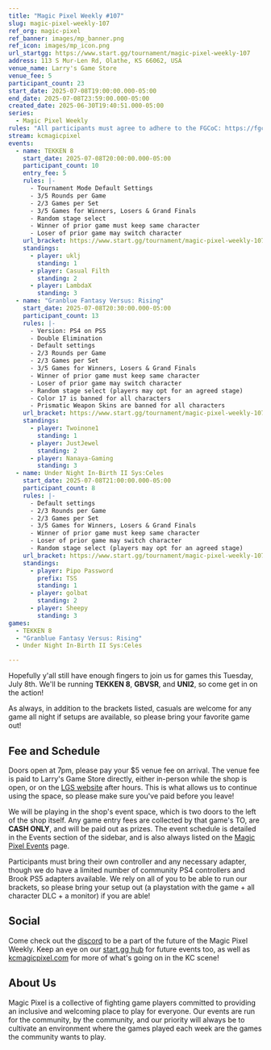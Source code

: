 ```yaml
---
title: "Magic Pixel Weekly #107"
slug: magic-pixel-weekly-107
ref_org: magic-pixel
ref_banner: images/mp_banner.png
ref_icon: images/mp_icon.png
url_startgg: https://www.start.gg/tournament/magic-pixel-weekly-107
address: 113 S Mur-Len Rd, Olathe, KS 66062, USA
venue_name: Larry's Game Store
venue_fee: 5
participant_count: 23
start_date: 2025-07-08T19:00:00.000-05:00
end_date: 2025-07-08T23:59:00.000-05:00
created_date: 2025-06-30T19:40:51.000-05:00
series:
  - Magic Pixel Weekly
rules: "All participants must agree to adhere to the FGCoC: https://fgcoc.com/"
stream: kcmagicpixel
events:
  - name: TEKKEN 8
    start_date: 2025-07-08T20:00:00.000-05:00
    participant_count: 10
    entry_fee: 5
    rules: |-
      - Tournament Mode Default Settings
      - 3/5 Rounds per Game
      - 2/3 Games per Set
      - 3/5 Games for Winners, Losers & Grand Finals
      - Random stage select
      - Winner of prior game must keep same character
      - Loser of prior game may switch character
    url_bracket: https://www.start.gg/tournament/magic-pixel-weekly-107/events/tekken-8/brackets/2012358/2947565
    standings:
      - player: uklj
        standing: 1
      - player: Casual Filth
        standing: 2
      - player: LambdaX
        standing: 3
  - name: "Granblue Fantasy Versus: Rising"
    start_date: 2025-07-08T20:30:00.000-05:00
    participant_count: 13
    rules: |-
      - Version: PS4 on PS5
      - Double Elimination
      - Default settings
      - 2/3 Rounds per Game
      - 2/3 Games per Set
      - 3/5 Games for Winners, Losers & Grand Finals
      - Winner of prior game must keep same character
      - Loser of prior game may switch character
      - Random stage select (players may opt for an agreed stage)
      - Color 17 is banned for all characters
      - Prismatic Weapon Skins are banned for all characters
    url_bracket: https://www.start.gg/tournament/magic-pixel-weekly-107/events/granblue-fantasy-versus-rising/brackets/2012357/2947564
    standings:
      - player: Twoinone1
        standing: 1
      - player: JustJewel
        standing: 2
      - player: Nanaya-Gaming
        standing: 3
  - name: Under Night In-Birth II Sys:Celes
    start_date: 2025-07-08T21:00:00.000-05:00
    participant_count: 8
    rules: |-
      - Default settings
      - 2/3 Rounds per Game
      - 2/3 Games per Set
      - 3/5 Games for Winners, Losers & Grand Finals
      - Winner of prior game must keep same character
      - Loser of prior game may switch character
      - Random stage select (players may opt for an agreed stage)
    url_bracket: https://www.start.gg/tournament/magic-pixel-weekly-107/events/under-night-in-birth-ii-sys-celes/brackets/2012359/2947566
    standings:
      - player: Pipo Password
        prefix: TSS
        standing: 1
      - player: golbat
        standing: 2
      - player: Sheepy
        standing: 3
games:
  - TEKKEN 8
  - "Granblue Fantasy Versus: Rising"
  - Under Night In-Birth II Sys:Celes

---
```


Hopefully y'all still have enough fingers to join us for games this Tuesday, July 8th. We'll be running **TEKKEN 8**, **GBVSR**, and **UNI2**, so come get in on the action!<!--more-->

As always, in addition to the brackets listed, casuals are welcome for any game all night if setups are available, so please bring your favorite game out! 

## Fee and Schedule

Doors open at 7pm, please pay your $5 venue fee on arrival. The venue fee is paid to Larry's Game Store directly, either in-person while the shop is open, or on the [LGS website](https://www.larrysgamestore.com/products/kc-magic-pixel-5) after hours. This is what allows us to continue using the space, so please make sure you've paid before you leave!

We will be playing in the shop's event space, which is two doors to the left of the shop itself. Any game entry fees are collected by that game's TO, are **CASH ONLY**, and will be paid out as prizes. The event schedule is detailed in the Events section of the sidebar, and is also always listed on the [Magic Pixel Events](https://kcmagicpixel.com/events/) page.

Participants must bring their own controller and any necessary adapter, though we do have a limited number of community PS4 controllers and Brook PS5 adapters available. We rely on all of you to be able to run our brackets, so please bring your setup out (a playstation with the game + all character DLC + a monitor) if you are able!  

## Social

Come check out the [discord](https://discord.gg/jkmn6CVrrQ) to be a part of the future of the Magic Pixel Weekly. Keep an eye on our [start.gg hub](https://www.start.gg/hub/magic-pixel) for future events too, as well as [kcmagicpixel.com](https://kcmagicpixel.com) for more of what's going on in the KC scene!

## About Us

Magic Pixel is a collective of fighting game players committed to providing an inclusive and welcoming place to play for everyone. Our events are run for the community, by the community, and our priority will always be to cultivate an environment where the games played each week are the games the community wants to play.
  